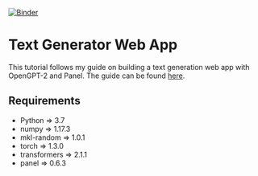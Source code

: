[![Binder](https://mybinder.org/badge_logo.svg)](https://mybinder.org/v2/gh/devkosal/gpt-panel-app/master)

# Text Generator Web App

This tutorial follows my guide on building a text generation web app with OpenGPT-2 and Panel. The guide can be found [here](https://medium.com/@devkosal/build-a-text-generator-web-app-in-under-50-lines-of-python-9b63d47edabb). 

## Requirements
- Python => 3.7
- numpy =>  1.17.3 
- mkl-random => 1.0.1
- torch => 1.3.0 
- transformers => 2.1.1 
- panel => 0.6.3
